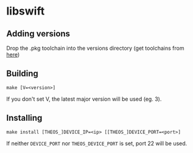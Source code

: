 # libswift

## Adding versions

Drop the .pkg toolchain into the versions directory (get toolchains from [here](https://swift.org/download/))

## Building

    make [V=<version>]

If you don't set V, the latest major version will be used (eg. 3).

## Installing

    make install [THEOS_]DEVICE_IP=<ip> [[THEOS_]DEVICE_PORT=<port>]

If neither `DEVICE_PORT` nor `THEOS_DEVICE_PORT` is set, port 22 will be used.
